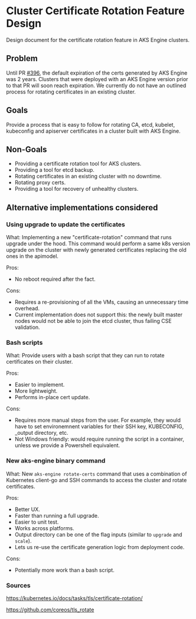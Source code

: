 # Cluster Certificate Rotation Feature Design

Design document for the certificate rotation feature in AKS Engine clusters.

## Problem

Until PR [#396](https://github.com/Azure/aks-engine-azurestack/pull/396), the default expiration of the certs generated by AKS Engine was 2 years. Clusters that were deployed with an AKS Engine version prior to that PR will soon reach expiration. We currently do not have an outlined process for rotating certificates in an existing cluster.

## Goals

Provide a process that is easy to follow for rotating CA, etcd, kubelet, kubeconfig and apiserver certificates in a cluster built with AKS Engine.

## Non-Goals

- Providing a certificate rotation tool for AKS clusters.
- Providing a tool for etcd backup.
- Rotating certificates in an existing cluster with no downtime.
- Rotating proxy certs.
- Providing a tool for recovery of unhealthy clusters.

## Alternative implementations considered

### Using upgrade to update the certificates

What: Implementing a new "certificate-rotation" command that runs upgrade under the hood. This command would perform a same k8s version upgrade on the cluster with newly generated certificates replacing the old ones in the apimodel.

Pros:

- No reboot required after the fact.

Cons:

- Requires a re-provisioning of all the VMs, causing an unnecessary time overhead.
- Current implementation does not support this: the newly built master nodes would not be able to join the etcd cluster, thus failing CSE validation.

### Bash scripts

What: Provide users with a bash script that they can run to rotate certificates on their cluster.

Pros:

- Easier to implement.
- More lightweight.
- Performs in-place cert update.

Cons:

- Requires more manual steps from the user. For example, they would have to set environemnent variables for their SSH key, KUBECONFIG, _output directory, etc.
- Not Windows friendly: would require running the script in a container, unless we provide a Powershell equivalent.

### New aks-engine binary command

What: New `aks-engine rotate-certs` command that uses a combination of Kubernetes client-go and SSH commands to access the cluster and rotate certificates.

Pros:

- Better UX.
- Faster than running a full upgrade.
- Easier to unit test.
- Works across platforms.
- Output directory can be one of the flag inputs (similar to `upgrade` and `scale`).
- Lets us re-use the certificate generation logic from deployment code.

Cons:

- Potentially more work than a bash script.

### Sources

https://kubernetes.io/docs/tasks/tls/certificate-rotation/

https://github.com/coreos/tls_rotate
